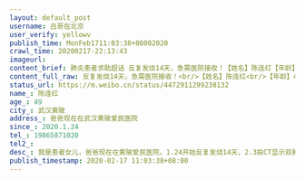 ```yaml
---
layout: default_post
username: 吕哥在北京
user_verify: yellowv
publish_time: MonFeb1711:03:38+08002020
crawl_time: 20200217-22:13:43
imageurl: 
content_brief: 肺炎患者求助超话 反复发烧14天，急需医院接收！【姓名】陈连红【年龄】49【所在城市】武汉黄陂【所在小区、社区】爸爸现在在武汉黄陂爱民医院【患病时间】2020.1.24【联系方式】19865871020【病情描述】我是患者女儿，爸爸现在在黄陂爱民医院。1.24开始反复发烧14天，2.3拍CT显示双肺磨玻 ...全文
content_full_raw: 反复发烧14天，急需医院接收！<br/>【姓名】陈连红<br/>【年龄】49<br/>【所在城市】武汉黄陂<br/>【所在小区、社区】爸爸现在在武汉黄陂爱民医院<br/>【患病时间】2020.1.24<br/>【联系方式】19865871020<br/>【病情描述】我是患者女儿，爸爸现在在黄陂爱民医院。1.24开始反复发烧14天，2.3拍CT显示双肺磨玻璃实变影，之后两次核酸检测结果都为阴性，但是仍然一直呼吸困难，喘气，胸闷，干咳无痰，走路走一会都会喘气。刚刚打电话询问，医生说爸爸蛮严重，双肺烧伤面积很大，最好尽快转到大医院治疗（方舱已经不行），我说打电话给院长，已经申请转院，但床位告急一直无果。由于医生那边很忙，全身穿着防护服抗击疫情，我暂时无法得到最新CT检测图片，只有之前的CT。请求援助！！<adata-url="http://t.cn/ELT0hke"href="http://weibo.com/p/1001018008611000000000000"data-hide=""><spanclass='url-icon'><imgstyle='width:1rem;height:1rem'src='https://h5.sinaimg.cn/upload/2015/09/25/3/timeline_card_small_location_default.png'></span><spanclass="surl-text">北京</span></a>
status_url: https://m.weibo.cn/status/4472911299238132
name_: 陈连红
age_: 49
city_: 武汉黄陂
address_: 爸爸现在在武汉黄陂爱民医院
since_: 2020.1.24
tel_: 19865871020
tel2_: 
desc_: 我是患者女儿，爸爸现在在黄陂爱民医院。1.24开始反复发烧14天，2.3拍CT显示双肺磨玻璃实变影，之后两次核酸检测结果都为阴性，但是仍然一直呼吸困难，喘气，胸闷，干咳无痰，走路走一会都会喘气。刚刚打电话询问，医生说爸爸蛮严重，双肺烧伤面积很大，最好尽快转到大医院治疗（方舱已经不行），我说打电话给院长，已经申请转院，但床位告急一直无果。由于医生那边很忙，全身穿着防护服抗击疫情，我暂时无法得到最新CT检测图片，只有之前的CT。请求援助！！<adata-url="http//t.cn/ELT0hke"href="http//weibo.com/p/1001018008611000000000000"data-hide=""><spanclass='url-icon'><imgstyle='width1rem;height1rem'src='https//h5.sinaimg.cn/upload/2015/09/25/3/timeline_card_small_location_default.png'></span><spanclass="surl-text">北京</span></a>
publish_timestamp: 2020-02-17 11:03:38+08:00
---
```

